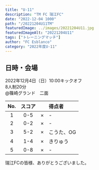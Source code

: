 ```yaml
---
title: "U-11"
description: "TM FC 瑞江FC"
date: "2022-12-04 1000"
path: "/20221204U11TM"
featuredImage: ../images/20221204U11.jpg
featuredImageAlt: "20221204U11"
tags: ["トレーニングマッチ"]
author: "FC Esblanco"
category: "2022年度U-11"
---
```


## 日時・会場

2022年12月4日（日）10:00キックオフ<br>
8人制20分<br>
@篠崎グランド　二面

| No.| スコア |   | 得点者  |
|:--:|:------:|:-:|:--------|
| 1  | 0-5| × |-|
| 2  | 0-2 | × |-|
| 3  | 5-2 | × |こうた、OG|
| 4  | 1-4 | × |きりゅう|
| 5  | 0-8 | × |-|

瑞江FCの皆様、ありがとうございました。
